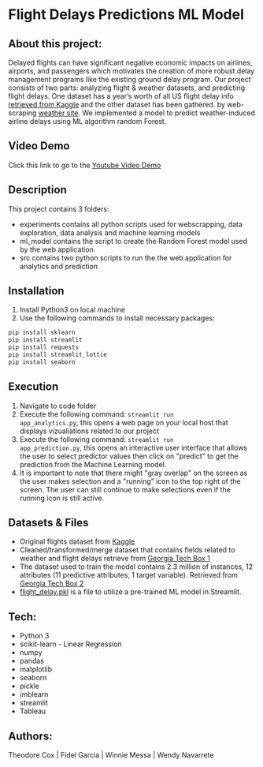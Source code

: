 # Flight Delays Predictions ML Model

## About this project:

Delayed flights can have significant negative economic impacts on airlines, airports, and passengers which motivates the creation of more robust 
delay management programs like the existing ground delay program. Our project consists of two parts: analyzing flight & weather datasets, 
and predicting flight delays. One dataset has a year’s worth of all US flight delay info [retrieved from Kaggle](https://www.kaggle.com/datasets/usdot/flight-delays?select=flights.csv/) and the other dataset has been gathered.
by web-scraping [weather site](https://www.wunderground.com/history/). We implemented a model to predict weather-induced airline delays using ML algorithm random Forest.

## Video Demo

Click this link to go to the
[Youtube Video Demo](https://www.youtube.com/watch?v=45kfTg5ZabA)

## Description

This project contains 3 folders:

- experiments contains all python scripts used for webscrapping, data exploration, data analysis and machine learning models
- ml_model contains the script to create the Random Forest model used by the web application
- src contains two python scripts to run the the web application for analytics and prediction

## Installation

1. Install Python3 on local machine
2. Use the following commands to install necessary packages:

```python
pip install sklearn
pip install streamlit
pip install requests
pip install streamlit_lottie
pip install seaborn
```

## Execution

1. Navigate to code folder
2. Execute the following command: <code>streamlit run app_analytics.py</code>, this opens a web page on your local host that displays vizualiations related to our project
3. Execute the following command: <code>streamlit run app_prediction.py</code>, this opens an interactive user interface that allows the user to select predictor values then click on "predict" to get the prediction from the Machine Learning model.
4. It is important to note that there might "gray overlap" on the screen as the user makes selection  and a "running" icon  to the top right of the screen. The user can still continue to make selections even if the running icon is still active.

## Datasets & Files

- Original flights dataset from [Kaggle](https://www.kaggle.com/datasets/usdot/flight-delays?select=flights.csv/)
- Cleaned/transformed/merge dataset that contains fields related to weather and flight delays retrieve from [Georgia Tech Box 1](https://gatech.box.com/s/wuzelnupcqsr80o2ymcsj7my9a22w5mz)
- The dataset used to train the model contains 2.3 million of instances, 12 attributes (11 predictive attributes, 1 target variable). Retrieved from [Georgia Tech Box 2](https://gatech.box.com/s/1l6fqelru2hsfaebphxpvikvxa15bv5a)
- [flight_delay.pkl](https://gatech.box.com/s/afakemwcnac3hrhvj29fclh5w5tfbfkc) is a file to utilize a pre-trained ML model in Streamlit. 

## Tech:

- Python 3
- scikit-learn - Linear Regression
- numpy
- pandas
- matplotlib
- seaborn
- pickle
- imblearn
- streamlit
- Tableau

## Authors:
Theodore Cox | Fidel Garcia | Winnie Messa | Wendy Navarrete
